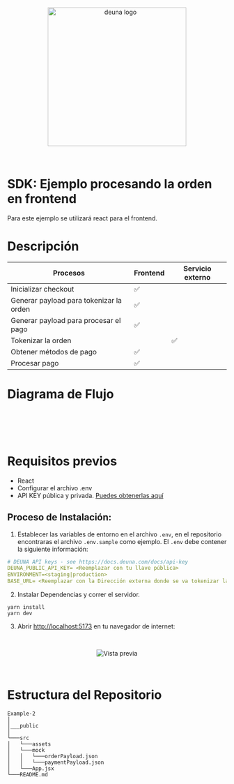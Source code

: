 <br />
<p align="center">
  <a href="https://deuna.com/">
    <img src="https://uploads-ssl.webflow.com/62e806ed6cc7b20ca6dc2b93/62fca876ea0f2668b1c21b8b_deuna.png" width="318px" alt="deuna logo" />
  </a>
</p>
<br />

# SDK: Ejemplo procesando la orden en frontend

Para este ejemplo se utilizará react para el frontend.

# Descripción

| Procesos| Frontend | Servicio externo |
| --- | --- | --- |
| Inicializar checkout |  ✅  |  |
| Generar payload para tokenizar la orden |  ✅  |  |
| Generar payload para procesar el pago |  ✅  |  |
| Tokenizar la orden |  |  ✅  |
| Obtener métodos de pago |  ✅  |  |
| Procesar pago |  ✅  |  |

# Diagrama de Flujo 
<br />
<p align="center">
    <img src="https://files.readme.io/a53926a-ejemplo_2_sdk.png" align="" alt="" caption="" height="auto" title="" width="auto" loading="lazy">
</p>
<br />



# Requisitos previos
- React
- Configurar el archivo .env 
- API KEY pública y privada. [Puedes obtenerlas aquí ](https://docs.deuna.com/v2.0/docs/api-key)


## Proceso de Instalación:

1. Establecer las variables de entorno en el archivo `.env`, en el repositorio encontraras el archivo `.env.sample` como ejemplo. El `.env` debe contener la siguiente información:

```yaml
# DEUNA API keys - see https://docs.deuna.com/docs/api-key
DEUNA_PUBLIC_API_KEY= <Reemplazar con tu llave pública>
ENVIRONMENT=<staging|production>
BASE_URL= <Reemplazar con la Dirección externa donde se va tokenizar la orden>
```

2. Instalar Dependencias y correr el servidor.

```
yarn install
yarn dev
```

3. Abrir [http://localhost:5173](http://localhost:5173) en tu navegador de internet:

<br />
<p align="center">
    <img src="https://user-images.githubusercontent.com/112917159/203379196-a942e0e0-36f0-4112-9255-6fcb7ccabad5.png"  alt="Vista previa" />
</p>
<br />

# Estructura del Repositorio

```
Example-2
│
│___public
│
└───src
│   └───assets 
│   └───mock
│   │   └───orderPayload.json
│   │   └───paymentPayload.json  
│   └───App.jsx 
└───README.md
```